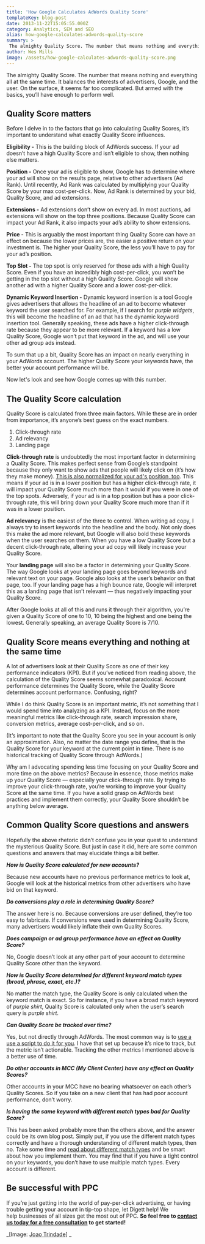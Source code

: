 ```yaml
---
title: 'How Google Calculates AdWords Quality Score'
templateKey: blog-post
date: 2013-11-22T15:05:55.000Z
category: Analytics, SEM and SEO
alias: how-google-calculates-adwords-quality-score
summary: > 
 The almighty Quality Score. The number that means nothing and everything all at the same time. It balances the interests of advertisers, Google, and the user. On the surface, it seems far too complicated. But armed with the basics, you’ll have enough to perform well.
author: Wes Mills
image: /assets/how-google-calculates-adwords-quality-score.png
---
```


The almighty Quality Score. The number that means nothing and everything all at the same time. It balances the interests of advertisers, Google, and the user. On the surface, it seems far too complicated. But armed with the basics, you’ll have enough to perform well.

Quality Score matters
---------------------

Before I delve in to the factors that go into calculating Quality Scores, it’s important to understand what exactly Quality Score influences.

**Eligibility -** This is the building block of AdWords success. If your ad doesn’t have a high Quality Score and isn’t eligible to show, then nothing else matters.

**Position -** Once your ad is eligible to show, Google has to determine where your ad will show on the results page, relative to other advertisers (Ad Rank). Until recently, Ad Rank was calculated by multiplying your Quality Score by your max cost-per-click. Now, Ad Rank is determined by your bid, Quality Score, and ad extensions.

**Extensions -** Ad extensions don’t show on every ad. In most auctions, ad extensions will show on the top three positions. Because Quality Score can impact your Ad Rank, it also impacts your ad’s ability to show extensions.

**Price -** This is arguably the most important thing Quality Score can have an effect on because the lower prices are, the easier a positive return on your investment is. The higher your Quality Score, the less you’ll have to pay for your ad’s position.

**Top Slot -** The top spot is only reserved for those ads with a high Quality Score. Even if you have an incredibly high cost-per-click, you won’t be getting in the top slot without a high Quality Score. Google will show another ad with a higher Quality Score and a lower cost-per-click.

**Dynamic Keyword Insertion -** Dynamic keyword insertion is a tool Google gives advertisers that allows the headline of an ad to become whatever keyword the user searched for. For example, if I search for _purple widgets_, this will become the headline of an ad that has the dynamic keyword insertion tool. Generally speaking, these ads have a higher click-through rate because they appear to be more relevant. If a keyword has a low Quality Score, Google won’t put that keyword in the ad, and will use your other ad group ads instead.

To sum that up a bit, Quality Score has an impact on nearly everything in your AdWords account. The higher Quality Score your keywords have, the better your account performance will be.

Now let's look and see how Google comes up with this number.

The Quality Score calculation
-----------------------------

Quality Score is calculated from three main factors. While these are in order from importance, it’s anyone’s best guess on the exact numbers.

1.  Click-through rate
2.  Ad relevancy
3.  Landing page

**Click-through rate** is undoubtedly the most important factor in determining a Quality Score. This makes perfect sense from Google’s standpoint because they only want to show ads that people will likely click on (it’s how they make money). [This is also normalized for your ad's position, too](http://searchengineland.com/what-the-heck-is-adwords-quality-score-169320). This means if your ad is in a lower position but has a higher click-through rate, it will impact your Quality Score much more than it would if you were in one of the top spots. Adversely, if your ad is in a top position but has a poor click-through rate, this will bring down your Quality Score much more than if it was in a lower position.

**Ad relevancy** is the easiest of the three to control. When writing ad copy, I always try to insert keywords into the headline and the body. Not only does this make the ad more relevant, but Google will also bold these keywords when the user searches on them. When you have a low Quality Score but a decent click-through rate, altering your ad copy will likely increase your Quality Score.

Your **landing page** will also be a factor in determining your Quality Score. The way Google looks at your landing page goes beyond keywords and relevant text on your page. Google also looks at the user’s behavior on that page, too. If your landing page has a high bounce rate, Google will interpret this as a landing page that isn’t relevant — thus negatively impacting your Quality Score.

After Google looks at all of this and runs it through their algorithm, you’re given a Quality Score of one to 10, 10 being the highest and one being the lowest. Generally speaking, an average Quality Score is 7/10.

Quality Score means everything and nothing at the same time
-----------------------------------------------------------

A lot of advertisers look at their Quality Score as one of their key performance indicators (KPI). But if you’ve noticed from reading above, the calculation of the Quality Score seems somewhat paradoxical. Account performance determines the Quality Score, while the Quality Score determines account performance. Confusing, right?

While I do think Quality Score is an important metric, it’s not something that I would spend time into analyzing as a KPI. Instead, focus on the more meaningful metrics like click-through rate, search impression share, conversion metrics, average cost-per-click, and so on.

(It’s important to note that the Quality Score you see in your account is only an approximation. Also, no matter the date range you define, that is the Quality Score for your keyword at the current point in time. There is no historical tracking of Quality Score through AdWords.)

Why am I advocating spending less time focusing on your Quality Score and more time on the above metrics? Because in essence, those metrics make up your Quality Score — especially your click-through rate. By trying to improve your click-through rate, you’re working to improve your Quality Score at the same time. If you have a solid grasp on AdWords best practices and implement them correctly, your Quality Score shouldn’t be anything below average.

Common Quality Score questions and answers
------------------------------------------

Hopefully the above rhetoric didn’t confuse you in your quest to understand the mysterious Quality Score. But just in case it did, here are some common questions and answers that may elucidate things a bit better.

_**How is Quality Score calculated for new accounts?**_

Because new accounts have no previous performance metrics to look at, Google will look at the historical metrics from other advertisers who have bid on that keyword.

_**Do conversions play a role in determining Quality Score?**_

The answer here is no. Because conversions are user defined, they’re too easy to fabricate. If conversions were used in determining Quality Score, many advertisers would likely inflate their own Quality Scores.

_**Does campaign or ad group performance have an effect on Quality Score?**_

No, Google doesn’t look at any other part of your account to determine Quality Score other than the keyword.

_**How is Quality Score determined for different keyword match types (broad, phrase, exact, etc.)?**_

No matter the match type, the Quality Score is only calculated when the keyword match is exact. So for instance, if you have a broad match keyword of _purple shirt_, Quality Score is calculated only when the user’s search query is _purple shirt_.

_**Can Quality Score be tracked over time?**_

Yes, but not directly through AdWords. The most common way is to [use a use a script to do it for you](http://www.ppc-epiphany.com/2012/08/14/an-adwords-script-to-track-quality-scores/). I have that set up because it’s nice to track, but the metric isn’t actionable. Tracking the other metrics I mentioned above is a better use of time.

_**Do other accounts in MCC (My Client Center) have any effect on Quality Scores?**_

Other accounts in your MCC have no bearing whatsoever on each other’s Quality Scores. So if you take on a new client that has had poor account performance, don’t worry.

_**Is having the same keyword with different match types bad for Quality Score?**_

This has been asked probably more than the others above, and the answer could be its own blog post. Simply put, if you use the different match types correctly and have a thorough understanding of different match types, then no. Take some time and [read about different match types](https://support.google.com/adwords/answer/2497828?hl=en&ref_topic=3122868) and be smart about how you implement them. You may find that if you have a tight control on your keywords, you don’t have to use multiple match types. Every account is different.

Be successful with PPC
----------------------

If you’re just getting into the world of pay-per-click advertising, or having trouble getting your account in tip-top shape, let Digett help! We help businesses of all sizes get the most out of PPC. **So feel free to [contact us today for a free consultation](/website-consultation) to get started!**

_\[Image: [Joao Trindade](http://www.flickr.com/photos/joao_trindade/)\] _